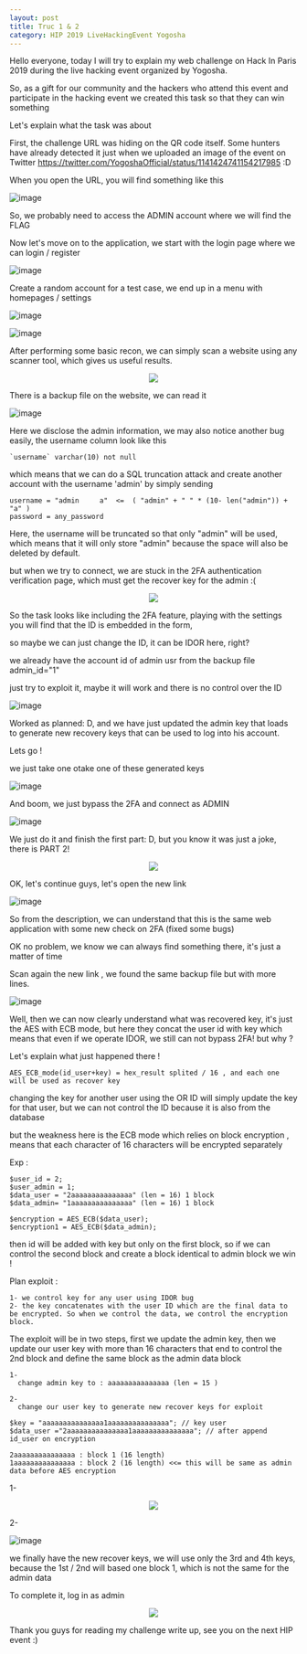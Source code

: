 ```yaml
---
layout: post
title: Truc 1 & 2
category: HIP 2019 LiveHackingEvent Yogosha
---
```



Hello everyone, today I will try to explain my web challenge on Hack In Paris 2019 during the live hacking event organized by Yogosha.

So, as a gift for our community and the hackers who attend this event and participate in the hacking event we created this task so that they can win something

Let's explain what the task was about

First, the challenge URL was hiding on the QR code itself. Some hunters have already detected it just when we uploaded an image of the event on Twitter
https://twitter.com/YogoshaOfficial/status/1141424741154217985 :D 

When you open the URL, you will find something like this

![image](https://user-images.githubusercontent.com/7364615/60519965-79b2a600-9cdc-11e9-8224-2639e2d3f29f.png)

So, we probably need to access the ADMIN account where we will find the FLAG

Now let's move on to the application, we start with the login page where we can login / register

![image](https://user-images.githubusercontent.com/7364615/60520070-a797ea80-9cdc-11e9-99ac-fc58e8f9a35a.png)

Create a random account for a test case, we end up in a menu with homepages / settings

![image](https://user-images.githubusercontent.com/7364615/60520139-c7c7a980-9cdc-11e9-9ad7-4b7e5f497342.png)

![image](https://user-images.githubusercontent.com/7364615/60520213-e75ed200-9cdc-11e9-89da-753be2775289.png)

After performing some basic recon, we can simply scan a website using any scanner tool, which gives us useful results.

<p align="center"> <img src="https://user-images.githubusercontent.com/7364615/60520687-bfbc3980-9cdd-11e9-988e-5f5909e15ddf.png"></p>

There is a backup file on the website, we can read it

![image](https://user-images.githubusercontent.com/7364615/60520760-e0848f00-9cdd-11e9-9032-2a92ca42c432.png)

Here we disclose the admin information, we may also notice another bug easily, the username column look like this

```
`username` varchar(10) not null
```

which means that we can do a SQL truncation attack and create another account with the username 'admin' by simply sending

```
username = "admin     a"  <=  ( "admin" + " " * (10- len("admin")) + "a" )
password = any_password
```

Here, the username will be truncated so that only "admin" will be used, which means that it will only store "admin" because the space will also be deleted by default.

but when we try to connect, we are stuck in the 2FA authentication verification page, which must get the recover key for the admin :(

<p align="center"> <img src="https://user-images.githubusercontent.com/7364615/60521901-f98e3f80-9cdf-11e9-9768-c65363ef47f8.png"></p>

So the task looks like including the 2FA feature, playing with the settings you will find that the ID is embedded in the form,

so maybe we can just change the ID, it can be IDOR here, right?

we already have the account id of admin usr from the backup file admin_id="1"

just try to exploit it, maybe it will work and there is no control over the ID

![image](https://user-images.githubusercontent.com/7364615/60522274-95b84680-9ce0-11e9-99c5-7e9804cda0da.png)

Worked as planned: D, and we have just updated the admin key that loads to generate new recovery keys that can be used to log into his account.

Lets go !

we just take one otake one of these generated keys

![image](https://user-images.githubusercontent.com/7364615/60522404-d0ba7a00-9ce0-11e9-9297-a3e8095d7e43.png)

And boom, we just bypass the 2FA and connect as ADMIN

![image](https://user-images.githubusercontent.com/7364615/60522463-ee87df00-9ce0-11e9-8aa5-178806cb39d8.png)

We just do it and finish the first part: D, but you know it was just a joke, there is PART 2!

<p align="center"> <img src="https://user-images.githubusercontent.com/7364615/60522766-85549b80-9ce1-11e9-9f94-5aeb1362c309.gif"></p>

OK, let's continue guys, let's open the new link

![image](https://user-images.githubusercontent.com/7364615/60523041-f1370400-9ce1-11e9-9b74-bc54720ebee8.png)

So from the description, we can understand that this is the same web application with some new check on 2FA (fixed some bugs)

OK no problem, we know we can always find something there, it's just a matter of time

Scan again the new link , we found the same backup file but with more lines.

![image](https://user-images.githubusercontent.com/7364615/60523243-4bd06000-9ce2-11e9-901d-77217fbe4b26.png)

Well, then we can now clearly understand what was recovered key, it's just the AES with ECB mode, but here they concat the user id with key which means that even if we operate IDOR, we still can not bypass 2FA! but why ?

Let's explain what just happened there !

```
AES_ECB_mode(id_user+key) = hex_result splited / 16 , and each one will be used as recover key 
```

changing the key for another user using the OR ID will simply update the key for that user, but we can not control the ID because it is also from the database

but the weakness here is the ECB mode which relies on block encryption , means that each character of 16 characters will be encrypted separately

Exp : 
```
$user_id = 2;
$user_admin = 1;
$data_user = "2aaaaaaaaaaaaaaa" (len = 16) 1 block 
$data_admin= "1aaaaaaaaaaaaaaa" (len = 16) 1 block

$encryption = AES_ECB($data_user);
$encryption1 = AES_ECB($data_admin);

```

then id will be added with key but only on the first block, so if we can control the second block and create a block identical to admin block we win !

Plan exploit : 

```
1- we control key for any user using IDOR bug
2- the key concatenates with the user ID which are the final data to be encrypted. So when we control the data, we control the encryption block.

```

The exploit will be in two steps, first we update the admin key, then we update our user key with more than 16 characters that end to control the 2nd block and define the same block as the admin data block 

```
1-
  change admin key to : aaaaaaaaaaaaaaa (len = 15 )

2-
  change our user key to generate new recover keys for exploit
  
$key = "aaaaaaaaaaaaaaa1aaaaaaaaaaaaaaa"; // key user
$data_user ="2aaaaaaaaaaaaaaa1aaaaaaaaaaaaaaa"; // after append id_user on encryption

2aaaaaaaaaaaaaaa : block 1 (16 length)
1aaaaaaaaaaaaaaa : block 2 (16 length) <<= this will be same as admin data before AES encryption

```
1-

<p align="center"> <img src="https://user-images.githubusercontent.com/7364615/60524744-0a8d7f80-9ce5-11e9-904d-d5df9e582a00.png"></p>

2-

![image](https://user-images.githubusercontent.com/7364615/60524634-d619c380-9ce4-11e9-923c-f8003e43dc55.png)

we finally have the new recover keys, we will use only the 3rd and 4th keys, because the 1st / 2nd will based one block 1, which is not the same for the admin data

To complete it, log in as admin

<p align="center"> <img src="https://user-images.githubusercontent.com/7364615/60524897-550efc00-9ce5-11e9-9c90-aee222faf523.png"></p>

Thank you guys for reading my challenge write up, see you on the next HIP event :)
